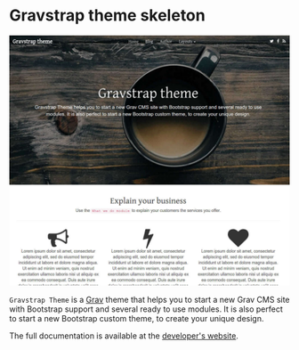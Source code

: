 # Gravstrap theme skeleton

![Screenshot](screenshot.jpg)

`Gravstrap Theme` is a [Grav](http://github.com/getgrav/grav) theme that helps you to start a new Grav CMS site with Bootstrap support and several ready to use modules. It is also perfect to start a new Bootstrap custom theme, to create your unique design.

The full documentation is available at the [developer's website](http://diblas.net/themes/gravstrap-theme-helps-to-start-a-new-grav-cms-site-with-bootstrap-support).

